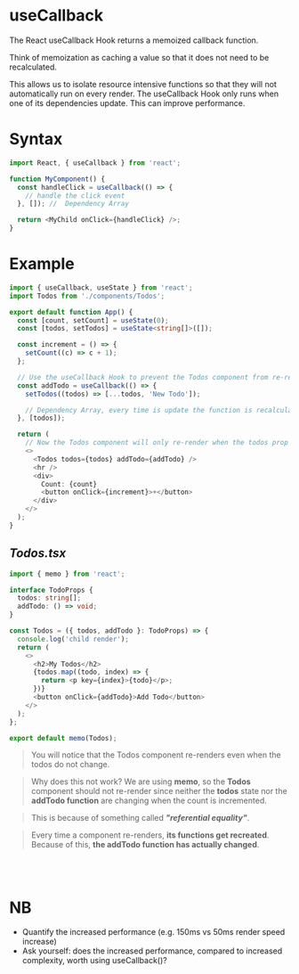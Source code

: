 # useCallback

The React useCallback Hook returns a memoized callback function.

Think of memoization as caching a value so that it does not need to be recalculated.

This allows us to isolate resource intensive functions so that they will not automatically run on every render.
The useCallback Hook only runs when one of its dependencies update.
This can improve performance.

# Syntax

```js
import React, { useCallback } from 'react';

function MyComponent() {
  const handleClick = useCallback(() => {
    // handle the click event
  }, []); //  Dependency Array

  return <MyChild onClick={handleClick} />;
}
```

# Example

```ts
import { useCallback, useState } from 'react';
import Todos from './components/Todos';

export default function App() {
  const [count, setCount] = useState(0);
  const [todos, setTodos] = useState<string[]>([]);

  const increment = () => {
    setCount((c) => c + 1);
  };

  // Use the useCallback Hook to prevent the Todos component from re-rendering needlessly, unless the dependency Array is updated
  const addTodo = useCallback(() => {
    setTodos((todos) => [...todos, 'New Todo']);

    // Dependency Array, every time is update the function is recalculated
  }, [todos]);

  return (
    // Now the Todos component will only re-render when the todos prop changes
    <>
      <Todos todos={todos} addTodo={addTodo} />
      <hr />
      <div>
        Count: {count}
        <button onClick={increment}>+</button>
      </div>
    </>
  );
}
```

## _**Todos.tsx**_

```ts
import { memo } from 'react';

interface TodoProps {
  todos: string[];
  addTodo: () => void;
}

const Todos = ({ todos, addTodo }: TodoProps) => {
  console.log('child render');
  return (
    <>
      <h2>My Todos</h2>
      {todos.map((todo, index) => {
        return <p key={index}>{todo}</p>;
      })}
      <button onClick={addTodo}>Add Todo</button>
    </>
  );
};

export default memo(Todos);
```

> You will notice that the Todos component re-renders even when the todos do not change.

> Why does this not work? We are using **memo**, so the **Todos** component should not re-render since neither the **todos** state nor the **addTodo function** are changing when the count is incremented.

> This is because of something called **_"referential equality"_**.

> Every time a component re-renders, **its functions get recreated**. Because of this, **the addTodo function has actually changed**.

<br>
<br>

# NB

- Quantify the increased performance (e.g. 150ms vs 50ms render speed increase)
- Ask yourself: does the increased performance, compared to increased complexity, worth using useCallback()?

